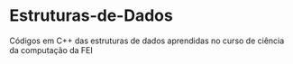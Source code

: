 # Estruturas-de-Dados
Códigos em C++ das estruturas de dados aprendidas no curso de ciência da computação da FEI
